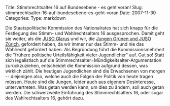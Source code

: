 Title: Stimmrechtsalter 16 auf Bundesebene - es geht voran!
Slug: stimmrechtsalter-16-auf-bundesebene-es-geht-voran
Date: 2007-11-30
Categories:
Type: markdown

Die Staatspolitische Kommission des Nationalrates hat sich knapp für die Festlegung des Stimm- und Wahlrechtsalters 16 ausgesprochen. Damit geht sie weiter, als die [JUSO Glarus](http://www.juso.ch/glarus/stimmrecht16/index.htm) und wir, die [Jungen Grünen und JUSO Zürich](http://spinlock.ch/blog/2007/06/18/zurcher-kantonsrat-verpasst-chance/), gefordert haben, da wir immer nur das Stimm- und nie das Wahlrecht gefordert haben. Als Begründung führt die Kommissionsmehrheit die "frühere politische Urteilsfähigkeit vieler Jugendlicher" auf. Gut so! Statt sich legalistisch auf die Stimmrechtsalter=Mündigkeitsalter-Argumentation zurückzuziehen, entscheidet die Kommission aufgrund dessen, was wirklich zählt. Die heutigen Jugendlichen sind die Erwachsenen von morgen -- diejenigen also, welche auch die Folgen der Politik von heute tragen müssen. Heute sind die Jungen, leider auch aus eigenem Desinteresse, untervertreten. Was getan werden kann, um dies zu ändern, soll auch getan werden. Die schweizweite Einführung des Stimmrechtsalters 16, oder sogar des Wahlrechtsalters 16, gehört dazu.
